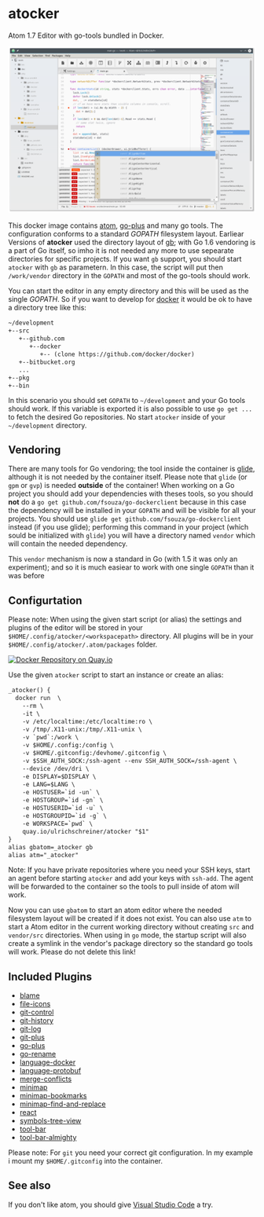 # atocker
Atom 1.7 Editor with go-tools bundled in Docker.

![Screenshot](screenshot.png)

This docker image contains [atom](http://atom.io), [go-plus](https://github.com/joefitzgerald/go-plus)  and many go tools. The configuration conforms to a standard *GOPATH* filesystem layout. Earliear Versions of
**atocker** used the directory layout of [gb](http://getgb.io/); with Go 1.6 vendoring is a part of
Go itself, so imho it is not needed any more to use sepearate directories for specific projects. If you want `gb` support, you should start `atocker` with `gb` as parametern. In this case, the script will put then `/work/vendor` directory in the `GOPATH` and most of the go-tools should work.

You can start the editor in any empty directory and this will be used as the single *GOPATH*. So if you want to
develop for [docker](https://github.com/docker/docker) it would be ok to have a directory tree like this:
```
~/development
+--src
   +--github.com
      +--docker
         +-- (clone https://github.com/docker/docker)
   +--bitbucket.org
   ...
+--pkg
+--bin
```

In this scenario you should set `GOPATH` to `~/development` and your Go tools should work. If this
variable is exported it is also possible to use `go get ...` to fetch the desired Go repositories. No start
`atocker` inside of your `~/development` directory.

## Vendoring

There are many tools for Go vendoring; the tool inside the container is [glide](http://glide.sh), although
it is not needed by the container itself. Please note that `glide` (or `gpm` or `gvp`) is needed
**outside** of the container! When working on a Go project you should add your dependencies with theses
tools, so you should **not** do a `go get github.com/fsouza/go-dockerclient` because in this case the
dependency will be installed in your `GOPATH` and will be visible for all your projects. You should use
`glide get github.com/fsouza/go-dockerclient` instead (if you use glide); performing this command
in your project (which sould be initialized with `glide`) you will have a directory named `vendor`
which will contain the needed dependency.

This `vendor` mechanism is now a standard in Go (with 1.5 it was only an experiment); and so it is much
easiear to work with one single `GOPATH` than it was before

## Configurtation
Please note: When using the given start script (or alias) the settings and plugins of the editor will be stored in your
`$HOME/.config/atocker/<workspacepath>` directory. All plugins will be in your `$HOME/.config/atocker/.atom/packages` folder.

[![Docker Repository on Quay.io](https://quay.io/repository/ulrichschreiner/atocker/status "Docker Repository on Quay.io")](https://quay.io/repository/ulrichschreiner/atocker)

Use the given `atocker` script to start an instance or create an alias:

```
_atocker() {
  docker run  \
    --rm \
    -it \
    -v /etc/localtime:/etc/localtime:ro \
    -v /tmp/.X11-unix:/tmp/.X11-unix \
    -v `pwd`:/work \
    -v $HOME/.config:/config \
    -v $HOME/.gitconfig:/devhome/.gitconfig \
    -v $SSH_AUTH_SOCK:/ssh-agent --env SSH_AUTH_SOCK=/ssh-agent \
    --device /dev/dri \
    -e DISPLAY=$DISPLAY \
    -e LANG=$LANG \
    -e HOSTUSER=`id -un` \
    -e HOSTGROUP=`id -gn` \
    -e HOSTUSERID=`id -u` \
    -e HOSTGROUPID=`id -g` \
    -e WORKSPACE=`pwd` \
    quay.io/ulrichschreiner/atocker "$1"
}
alias gbatom=_atocker gb
alias atm="_atocker"
```
Note: If you have private repositories where you need your SSH keys, start an agent before starting `atocker` and add your keys with `ssh-add`. The agent will be forwarded to the container so the tools to pull inside of atom will work.

Now you can use `gbatom` to start an atom editor where the needed filesystem layout will be created if it does not exist. You can also use `atm` to start a Atom editor in the current working directory without creating `src` and `vendor/src` directories. When using in `go` mode, the startup script will also create a symlink in the vendor's package directory so the standard go tools will work. Please do not delete this link!

## Included Plugins

- [blame](https://atom.io/packages/blame)
- [file-icons](https://atom.io/packages/file-icons)
- [git-control](https://atom.io/packages/git-control)
- [git-history](https://atom.io/packages/git-history)
- [git-log](https://atom.io/packages/git-log)
- [git-plus](https://atom.io/packages/git-plus)
- [go-plus](https://atom.io/packages/go-plus)
- [go-rename](https://atom.io/packages/go-rename)
- [language-docker](https://atom.io/packages/language-docker)
- [language-protobuf](https://atom.io/packages/language-protobuf)
- [merge-conflicts](https://atom.io/packages/merge-conflicts)
- [minimap](https://atom.io/packages/minimap)
- [minimap-bookmarks](https://atom.io/packages/minimap-bookmarks)
- [minimap-find-and-replace](https://atom.io/packages/minimap-find-and-replace)
- [react](https://atom.io/packages/react)
- [symbols-tree-view](https://atom.io/packages/symbols-tree-view)
- [tool-bar](https://atom.io/packages/tool-bar)
- [tool-bar-almighty](https://atom.io/packages/too-bar-almighty)

Please note: For `git` you need your correct git configuration. In my example i mount my `$HOME/.gitconfig` into the container.

## See also
If you don't like atom, you should give  [Visual Studio Code](https://github.com/ulrichSchreiner/vsc) a try.

